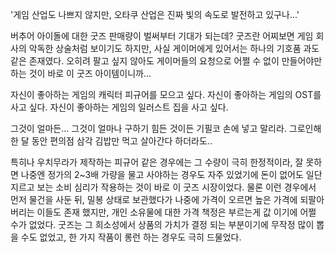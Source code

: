 '게임 산업도 나쁘지 않지만, 오타쿠 산업은 진짜 빛의 속도로 발전하고 있구나...' 

버추어 아이돌에 대한 굿즈 판매량이 벌써부터 기대가 되는데? 
굿즈란 어찌보면 게임 회사의 악독한 상술처럼 보이기도 하지만, 사실 게이머에게 있어서는 하나의 기호품 과도 같은 존재였다. 
오히려 팔고 싶지 않아도 게이머들의 요청으로 어쩔 수 없이 만들어야만 하는 것이 바로 이 굿즈 아이템이니까... 

자신이 좋아하는 게임의 캐릭터 피규어를 모으고 싶다. 
자신이 좋아하는 게임의 OST를 사고 싶다. 
자신이 좋아하는 게임의 일러스트 집을 사고 싶다. 

그것이 얼마든... 
그것이 얼마나 구하기 힘든 것이든 기필코 손에 넣고 말리라. 
그로인해 한 달 동안 편의점 삼각 김밥만 먹고 살아간다 하더라도.. 

특히나 우치무라가 제작하는 피규어 같은 경우에는 그 수량이 극히 한정적이라, 잘 못하면 나중엔 정가의 2~3배 가량을 물고 사야하는 경우도 자주 있었기에 돈이 없어도 일단 지르고 보는 소비 심리가 작용하는 것이 바로 이 굿즈 시장이었다. 
물론 이런 경우에서 먼저 물건을 사둔 뒤, 밀봉 상태로 보관했다가 나중에 가격이 오르면 높은 가격에 되팔아 버리는 이들도 존재 했지만, 개인 소유물에 대한 가격 책정은 부르는게 값 이기에 어쩔 수가 없었다. 
굿즈는 그 희소성에서 상품의 가치가 결정 되는 부분이기에 무작정 많이 뽑을 수도 없었고, 한 가지 작품이 롱런 하는 경우도 극히 드물었다. 
